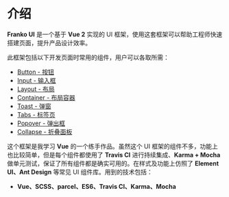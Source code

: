 # 介绍
**Franko UI** 是一个基于 **Vue 2** 实现的 UI 框架，使用这套框架可以帮助工程师快速搭建页面，提升产品设计效率。

此框架包括以下开发页面时常用的组件，用户可以各取所需：

* [Button - 按钮](./components/button.md)
* [Input - 输入框](./components/input.md)
* [Layout - 布局](./components/layout.md)
* [Container - 布局容器](./components/container.md)
* [Toast - 弹窗](./components/toast.md)
* [Tabs - 标签页](./components/tabs.md)
* [Popover - 弹出框](./components/popover.md)
* [Collapse - 折叠面板](./components/collapse.md)

这个框架是我学习 **Vue** 的一个练手作品。虽然这个 UI 框架的组件不多，功能上也比较简单，但是每个组件都使用了 **Travis CI** 进行持续集成、**Karma + Mocha** 做单元测试，保证了所有组件都是确实可用的。在样式及功能上仿照了 **Element UI、Ant Design** 等常见 UI 组件库。用到的技术包括：

* **Vue、SCSS、parcel、ES6、Travis CI、Karma、Mocha**